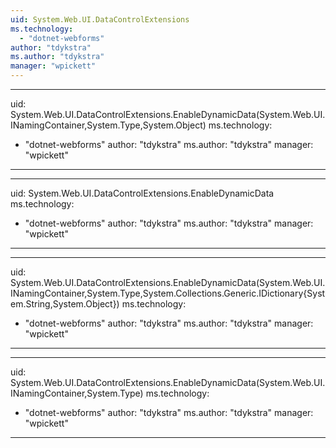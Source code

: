 ```yaml
---
uid: System.Web.UI.DataControlExtensions
ms.technology: 
  - "dotnet-webforms"
author: "tdykstra"
ms.author: "tdykstra"
manager: "wpickett"
---
```


---
uid: System.Web.UI.DataControlExtensions.EnableDynamicData(System.Web.UI.INamingContainer,System.Type,System.Object)
ms.technology: 
  - "dotnet-webforms"
author: "tdykstra"
ms.author: "tdykstra"
manager: "wpickett"
---

---
uid: System.Web.UI.DataControlExtensions.EnableDynamicData
ms.technology: 
  - "dotnet-webforms"
author: "tdykstra"
ms.author: "tdykstra"
manager: "wpickett"
---

---
uid: System.Web.UI.DataControlExtensions.EnableDynamicData(System.Web.UI.INamingContainer,System.Type,System.Collections.Generic.IDictionary{System.String,System.Object})
ms.technology: 
  - "dotnet-webforms"
author: "tdykstra"
ms.author: "tdykstra"
manager: "wpickett"
---

---
uid: System.Web.UI.DataControlExtensions.EnableDynamicData(System.Web.UI.INamingContainer,System.Type)
ms.technology: 
  - "dotnet-webforms"
author: "tdykstra"
ms.author: "tdykstra"
manager: "wpickett"
---
